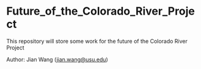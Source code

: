 # Future_of_the_Colorado_River_Project

This repository will store some work for the future of the Colorado River Project

Author: Jian Wang (jian.wang@usu.edu)
